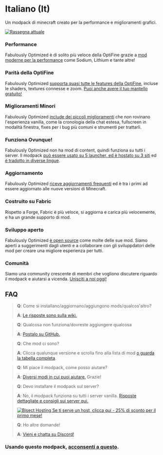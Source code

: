 # Italiano (It)

Un modpack di minecraft creato per la performance e miglioramenti grafici.

[![Rassegna attuale](https://img.youtube.com/vi/bb8G9X5Q_4I/hqdefault.jpg)](https://www.youtube.com/watch?v=bb8G9X5Q_4I)

### Performance

Fabulously Optimized è di solito più veloce della OptiFine grazie a [mod moderne per la performance][1] come Sodium, Lithium e tante altre!

### Parità della OptiFine

Fabulously Optimized [supporta quasi tutte le features della OptiFine][2], incluse le shaders, textures connesse e zoom. [Puoi anche avere il tuo mantello gratuito!][3]

### Miglioramenti Minori

Fabulously Optimized [include dei piccoli miglioramenti][4] che non rovinano l'esperienza vanilla, come la cronologia della chat estesa, fullscreen in modalità finestra, fixes per i bug più comuni e strumenti per trattarli.

### Funziona Ovunque!

Fabulously Optimized non ha mod di content, quindi funziona su tutti i server. Il modpack [può essere usato su 5 launcher, ed è hostato su 3 siti][6] ed [è tradotto in diverse lingue][7].

### Aggiornamento

Fabulously Optimized [riceve aggiornamenti frequenti][5] ed è tra i primi ad essere aggiornato alle nuove versioni di Minecraft.

### Costruito su Fabric

Rispetto a Forge, Fabric è più veloce, si aggiorna e carica più velocemente, e ha un grande supporto di mod.

### Sviluppo aperto

Fabulously Optimized [è open source][8] come molte delle sue mod. Siamo aperti a suggerimenti dagli utenti e a collaborare con gli sviluppdatori delle mod per creare una migliore esperienza per tutti.

### Comunità

Siamo una community crescente di membri che vogliono discutere riguardo il modpack e aiutarsi a vicenda. [Unisciti a noi oggi!][10]

## FAQ

> **Q**: Come si installano/aggiornano/aggiungono mods/qualcos'altro?
> 
> **A**: [Le risposte sono sulla wiki.][11]


> **Q**: Qualcosa non funziona/dovreste aggiungere qualcosa
> 
> **A**: [Postalo su GitHub.][8]


> **Q**: Che mod ci sono?
> 
> **A**: Clicca qualunque versione e scrolla fino alla lista di mod [o guarda la tabella completa][12].


> **Q**: Mi piace il modpack, come posso aiutare?
> 
> **A**: [Diversi modi in cui puoi aiutare.][16] Grazie!


> **Q**: Devo installare il modpack sul server?
> 
> **A**: No, il modpack funziona su tutti i server vanilla. [Risposte dettagliate e consigli sui server qui.][13]
> 
> [![Bisect Hosting](https://i.ibb.co/gr9mSxW/image.png) Se ti serve un host, clicca qui - 25% di sconto per il primo mese!][14]


> **Q**: Ho altre domande!
> 
> **A**: [Vieni e chatta su Discord!][10]

### Usando questo modpack, [acconsenti a questo][15].

[1]: https://github.com/Fabulously-Optimized/fabulously-optimized/blob/main/INCLUDED-MODS.md#smooth
[2]: https://fabulously-optimized.gitbook.io/modpack/give-up-optifine
[3]: https://fabulously-optimized.gitbook.io/modpack/free-cape
[4]: https://github.com/Fabulously-Optimized/fabulously-optimized/blob/main/INCLUDED-MODS.md#functional
[5]: https://github.com/Fabulously-Optimized/fabulously-optimized/blob/main/CHANGELOG.md
[6]: https://github.com/Fabulously-Optimized/fabulously-optimized#downloads
[7]: https://fabulously-optimized.gitbook.io/modpack/language-support
[8]: https://github.com/Fabulously-Optimized/fabulously-optimized
[9]: https://github.com/Fabulously-Optimized/fabulously-optimized/issues/257
[10]: https://discord.gg/yxaXtaQqdB
[11]: https://fabulously-optimized.gitbook.io/modpack/
[12]: https://github.com/Fabulously-Optimized/fabulously-optimized/blob/main/INCLUDED-MODS.md
[13]: https://fabulously-optimized.gitbook.io/modpack/server-setup
[14]: https://www.bisecthosting.com/clients/aff.php?aff=2604
[15]: https://github.com/Fabulously-Optimized/fabulously-optimized#disclaimers
[16]: https://github.com/Fabulously-Optimized/fabulously-optimized/blob/main/CONTRIBUTING.md
